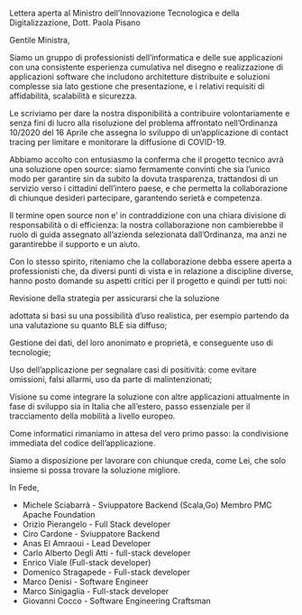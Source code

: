 Lettera aperta al Ministro dell’Innovazione Tecnologica e della Digitalizzazione, Dott. Paola Pisano



Gentile Ministra, 

Siamo un gruppo di professionisti dell’informatica e delle sue applicazioni con una consistente esperienza cumulativa nel disegno e realizzazione di applicazioni software che includono architetture distribuite e soluzioni complesse sia lato gestione che presentazione, e i relativi requisiti di affidabilità, scalabilità e sicurezza.

 

Le scriviamo per dare la nostra disponibilità a contribuire volontariamente e senza fini di lucro alla risoluzione del problema affrontato nell’Ordinanza 10/2020 del 16 Aprile che assegna lo sviluppo di un’applicazione di contact tracing per limitare e monitorare la diffusione di COVID-19.

 

Abbiamo accolto con entusiasmo la conferma che il progetto tecnico avrà una soluzione open source: siamo fermamente convinti che sia l’unico modo per garantire sin da subito la dovuta trasparenza, trattandosi di un servizio verso i cittadini dell’intero paese, e che permetta la collaborazione di chiunque desideri partecipare, garantendo serietà e competenza.

 

Il termine open source non e’ in contraddizione con una chiara divisione di responsabilità o di efficienza:  la nostra collaborazione non cambierebbe il ruolo di guida assegnato all’azienda selezionata dall’Ordinanza, ma anzi ne garantirebbe il supporto e un aiuto.

  

Con lo stesso spirito, riteniamo che la collaborazione debba essere aperta a professionisti che, da diversi punti di vista e in relazione a discipline diverse, hanno posto domande su aspetti critici per il progetto e quindi per tutti noi:


Revisione della strategia per assicurarsi che la soluzione

adottata si basi su una possibilità d’uso realistica, per esempio partendo da una valutazione su quanto BLE sia diffuso;

Gestione dei dati, del loro anonimato e proprietà, e conseguente uso di tecnologie;

Uso dell’applicazione per segnalare casi di positività: come evitare omissioni, falsi allarmi, uso da parte di malintenzionati;

Visione su come integrare la soluzione con altre applicazioni attualmente in fase di sviluppo sia in Italia che all’estero, passo essenziale per il tracciamento della mobilità a livello europeo.

Come informatici rimaniamo in attesa del vero primo passo: la condivisione immediata del codice dell’applicazione.

Siamo a disposizione per lavorare con chiunque creda, come Lei, che solo insieme si possa trovare la soluzione migliore.



In Fede,

- Michele Sciabarrà - Sviuppatore Backend (Scala,Go) Membro PMC Apache Foundation
- Orizio Pierangelo - Full Stack developer
- Ciro Cardone - Sviuppatore Backend
- Anas El Amraoui - Lead Developer
- Carlo Alberto Degli Atti - full-stack developer
- Enrico Viale (Full-stack developer)
- Domenico Stragapede - Full-stack developer
- Marco Denisi - Software Engineer
- Marco Sinigaglia - Full-stack developer
- Giovanni Cocco - Software Engineering Craftsman
